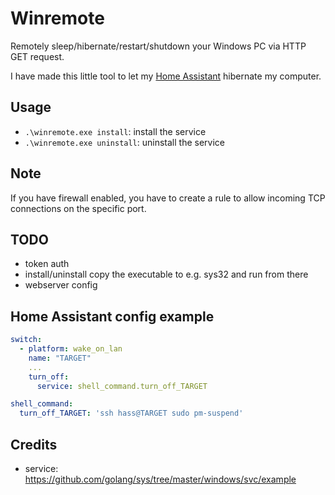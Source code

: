 # Winremote

Remotely sleep/hibernate/restart/shutdown your Windows PC via HTTP GET request.

I have made this little tool to let my [Home Assistant](https://www.home-assistant.io/) hibernate my computer.

## Usage
- `.\winremote.exe install`: install the service
- `.\winremote.exe uninstall`: uninstall the service

## Note
If you have firewall enabled, you have to create a rule to allow incoming TCP connections on the specific port.

## TODO
- token auth
- install/uninstall copy the executable to e.g. sys32 and run from there
- webserver config

## Home Assistant config example
```yaml
switch:
  - platform: wake_on_lan
    name: "TARGET"
    ...
    turn_off:
      service: shell_command.turn_off_TARGET

shell_command:
  turn_off_TARGET: 'ssh hass@TARGET sudo pm-suspend'
```

## Credits
- service: https://github.com/golang/sys/tree/master/windows/svc/example